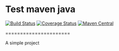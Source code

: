 Test maven java 
======================

[![Build Status](http://img.shields.io/travis/trautonen/coveralls-maven-plugin/master.svg?style=flat-square)](https://travis-ci.org/trautonen/coveralls-maven-plugin)
[![Coverage Status](http://img.shields.io/coveralls/trautonen/coveralls-maven-plugin/master.svg?style=flat-square)](https://coveralls.io/r/trautonen/coveralls-maven-plugin?branch=master)
[![Maven Central](https://maven-badges.herokuapp.com/maven-central/org.eluder.coveralls/coveralls-maven-plugin/badge.svg?style=flat-square)](https://maven-badges.herokuapp.com/maven-central/org.eluder.coveralls/coveralls-maven-plugin/)

======================

A simple project 